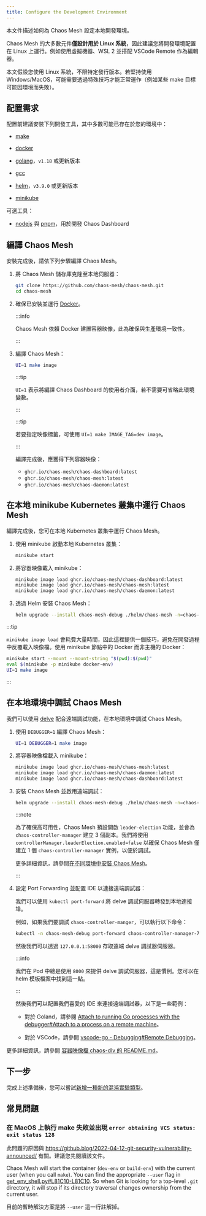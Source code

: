```yaml
---
title: Configure the Development Environment
---
```


本文件描述如何為 Chaos Mesh 設定本地開發環境。

Chaos Mesh 的大多數元件**僅設計用於 Linux 系統**，因此建議您將開發環境配置在 Linux 上運行。例如使用虛擬機器、WSL 2 並搭配 VSCode Remote 作為編輯器。

本文假設您使用 Linux 系統，不限特定發行版本。若堅持使用 Windows/MacOS，可能需要透過特殊技巧才能正常運作（例如某些 make 目標可能因環境而失敗）。

## 配置需求

配置前建議安裝下列開發工具，其中多數可能已存在於您的環境中：

- [make](https://www.gnu.org/software/make/)

- [docker](https://docs.docker.com/install/)

- [golang](https://go.dev/doc/install)，`v1.18` 或更新版本

- [gcc](https://gcc.gnu.org/)

- [helm](https://helm.sh/)，`v3.9.0` 或更新版本

- [minikube](https://minikube.sigs.k8s.io/docs/start/)

可選工具：

- [nodejs](https://nodejs.org/en/) 與 [pnpm](https://pnpm.io/)，用於開發 Chaos Dashboard

## 編譯 Chaos Mesh

安裝完成後，請依下列步驟編譯 Chaos Mesh。

1. 將 Chaos Mesh 儲存庫克隆至本地伺服器：

   ```bash
   git clone https://github.com/chaos-mesh/chaos-mesh.git
   cd chaos-mesh
   ```

2. 確保已安裝並運行 [Docker](https://docs.docker.com/install/)。

   :::info

   Chaos Mesh 依賴 Docker 建置容器映像，此為確保與生產環境一致性。

   :::

3. 編譯 Chaos Mesh：

   ```bash
   UI=1 make image
   ```

   :::tip

   `UI=1` 表示將編譯 Chaos Dashboard 的使用者介面，若不需要可省略此環境變數。

   :::

   :::tip

   若要指定映像標籤，可使用 `UI=1 make IMAGE_TAG=dev image`。

   :::

   編譯完成後，應獲得下列容器映像：

   - `ghcr.io/chaos-mesh/chaos-dashboard:latest`
   - `ghcr.io/chaos-mesh/chaos-mesh:latest`
   - `ghcr.io/chaos-mesh/chaos-daemon:latest`

## 在本地 minikube Kubernetes 叢集中運行 Chaos Mesh

編譯完成後，您可在本地 Kubernetes 叢集中運行 Chaos Mesh。

1. 使用 minikube 啟動本地 Kubernetes 叢集：

   ```bash
   minikube start
   ```

2. 將容器映像載入 minikube：

   ```bash
   minikube image load ghcr.io/chaos-mesh/chaos-dashboard:latest
   minikube image load ghcr.io/chaos-mesh/chaos-mesh:latest
   minikube image load ghcr.io/chaos-mesh/chaos-daemon:latest
   ```

3. 透過 Helm 安裝 Chaos Mesh：

   ```bash
   helm upgrade --install chaos-mesh-debug ./helm/chaos-mesh -n=chaos-mesh-debug --create-namespace
   ```

:::tip

`minikube image load` 會耗費大量時間，因此這裡提供一個技巧，避免在開發過程中反覆載入映像檔。使用 minikube 節點中的 Docker 而非主機的 Docker：

```bash
minikube start --mount --mount-string "$(pwd):$(pwd)"
eval $(minikube -p minikube docker-env)
UI=1 make image
```

:::

## 在本地環境中調試 Chaos Mesh

我們可以使用 [delve](https://github.com/go-delve/delve) 配合遠端調試功能，在本地環境中調試 Chaos Mesh。

1. 使用 `DEBUGGER=1` 編譯 Chaos Mesh：

   ```bash
   UI=1 DEBUGGER=1 make image
   ```

2. 將容器映像檔載入 minikube：

   ```bash
   minikube image load ghcr.io/chaos-mesh/chaos-mesh:latest
   minikube image load ghcr.io/chaos-mesh/chaos-daemon:latest
   minikube image load ghcr.io/chaos-mesh/chaos-dashboard:latest
   ```

3. 安裝 Chaos Mesh 並啟用遠端調試：

   ```bash
   helm upgrade --install chaos-mesh-debug ./helm/chaos-mesh -n=chaos-mesh-debug --create-namespace --set chaosDlv.enable=true --set controllerManager.leaderElection.enabled=false
   ```

   :::note

   為了確保高可用性，Chaos Mesh 預設開啟 `leader-election` 功能，並會為 `chaos-controller-manager` 建立 3 個副本。我們將使用 `controllerManager.leaderElection.enabled=false` 以確保 Chaos Mesh 僅建立 1 個 `chaos-controller-manager` 實例，以便於調試。

   更多詳細資訊，請參閱[在不同環境中安裝 Chaos Mesh](production-installation-using-helm.md#step-4-install-chaos-mesh-in-different-environments)。

   :::

4. 設定 Port Forwarding 並配置 IDE 以連接遠端調試器：

   我們可以使用 `kubectl port-forward` 將 delve 調試伺服器轉發到本地連接埠。

   例如，如果我們要調試 `chaos-controller-manger`，可以執行以下命令：

   ```bash
   kubectl -n chaos-mesh-debug port-forward chaos-controller-manager-766dc8488d-7n5bq 58000:8000
   ```

   然後我們可以透過 `127.0.0.1:58000` 存取遠端 delve 調試器伺服器。

   :::info

   我們在 Pod 中總是使用 `8000` 來提供 delve 調試伺服器，這是慣例。您可以在 helm 模板檔案中找到這一點。

   :::

   然後我們可以配置我們喜愛的 IDE 來連接遠端調試器，以下是一些範例：

   - 對於 Goland，請參閱 [Attach to running Go processes with the debugger#Attach to a process on a remote machine](https://www.jetbrains.com/help/go/attach-to-running-go-processes-with-debugger.html#attach-to-a-process-on-a-remote-machine)。

   - 對於 VSCode，請參閱 [vscode-go - Debugging#Remote Debugging](https://github.com/golang/vscode-go/blob/master/docs/debugging.md#remote-debugging)。

更多詳細資訊，請參閱 [容器映像檔 chaos-dlv 的 README.md](https://github.com/chaos-mesh/chaos-mesh/blob/master/images/chaos-dlv/README.md)。

## 下一步

完成上述準備後，您可以嘗試[新增一種新的混沌實驗類型](add-new-chaos-experiment-type.md)。

## 常見問題

### 在 MacOS 上執行 make 失敗並出現 `error obtaining VCS status: exit status 128`

此問題的原因與 https://github.blog/2022-04-12-git-security-vulnerability-announced/ 有關。建議您先閱讀該文件。

Chaos Mesh will start the container (`dev-env` or `build-env`) with the current user (when you call `make`). You can find the appropriate `--user` flag in [get_env_shell.py#L81C10-L81C10](https://github.com/chaos-mesh/chaos-mesh/blob/813b650c02e0b065ae5c4707725c346929ab1847/build/get_env_shell.py#L81C10-L81C10). So when Git is looking for a top-level `.git` directory, it will stop if its directory traversal changes ownership from the current user.

目前的暫時解決方案是將 `--user` 這一行註解掉。